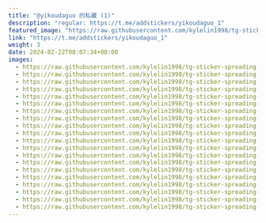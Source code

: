 ```yaml
---
title: "@yikoudaguo 的私藏 (1)"
description: "regular: https://t.me/addstickers/yikoudaguo_1"
featured_image: "https://raw.githubusercontent.com/kylelin1998/tg-sticker-spreading-worldwide-images/main/img/8d627658-9602-4870-9924-3954d1d92f9d.jpg"
link: "https://t.me/addstickers/yikoudaguo_1"
weight: 3
date: 2024-02-22T08:07:34+08:00
images:
  - https://raw.githubusercontent.com/kylelin1998/tg-sticker-spreading-worldwide-images/main/img/8d627658-9602-4870-9924-3954d1d92f9d.jpg
  - https://raw.githubusercontent.com/kylelin1998/tg-sticker-spreading-worldwide-images/main/img/5138f4e1-216d-4617-ab1c-3ce56bb7f18f.jpg
  - https://raw.githubusercontent.com/kylelin1998/tg-sticker-spreading-worldwide-images/main/img/2cb5ab1c-d9ab-4200-b3a1-31de1dbf27d9.jpg
  - https://raw.githubusercontent.com/kylelin1998/tg-sticker-spreading-worldwide-images/main/img/7e122aa2-2291-492f-a2da-01397bac2393.jpg
  - https://raw.githubusercontent.com/kylelin1998/tg-sticker-spreading-worldwide-images/main/img/3b728476-f59c-455e-977a-65de5fcf425e.jpg
  - https://raw.githubusercontent.com/kylelin1998/tg-sticker-spreading-worldwide-images/main/img/5ebc058d-f919-4536-b5c8-b7e89d57934a.jpg
  - https://raw.githubusercontent.com/kylelin1998/tg-sticker-spreading-worldwide-images/main/img/0e4adbfb-279e-470e-b407-f507ff119687.jpg
  - https://raw.githubusercontent.com/kylelin1998/tg-sticker-spreading-worldwide-images/main/img/e292ee2b-2a75-4f37-8edb-4667bf5d4b8e.jpg
  - https://raw.githubusercontent.com/kylelin1998/tg-sticker-spreading-worldwide-images/main/img/89d811ad-571d-424c-88fb-576907be1c67.jpg
  - https://raw.githubusercontent.com/kylelin1998/tg-sticker-spreading-worldwide-images/main/img/2c302a8f-bc76-45df-859b-d08cb9c07307.jpg
  - https://raw.githubusercontent.com/kylelin1998/tg-sticker-spreading-worldwide-images/main/img/14045bc3-5a9e-40e3-a766-75261de9f6be.jpg
  - https://raw.githubusercontent.com/kylelin1998/tg-sticker-spreading-worldwide-images/main/img/5fc35fa3-963a-4fc3-9e40-67bb75403042.jpg
  - https://raw.githubusercontent.com/kylelin1998/tg-sticker-spreading-worldwide-images/main/img/6cbaa88e-dbba-4491-a40e-9cee57c2a70b.jpg
  - https://raw.githubusercontent.com/kylelin1998/tg-sticker-spreading-worldwide-images/main/img/49c3f720-35bf-4954-9c6d-563b4ac2e349.jpg
  - https://raw.githubusercontent.com/kylelin1998/tg-sticker-spreading-worldwide-images/main/img/1c6f3171-d48f-4efd-bf70-6becdc2872f1.jpg
  - https://raw.githubusercontent.com/kylelin1998/tg-sticker-spreading-worldwide-images/main/img/01107bf4-0bcd-4a7a-b65d-690850eff123.jpg
  - https://raw.githubusercontent.com/kylelin1998/tg-sticker-spreading-worldwide-images/main/img/3220d00c-d3db-4ed7-b10f-ac0e64635e8e.jpg
  - https://raw.githubusercontent.com/kylelin1998/tg-sticker-spreading-worldwide-images/main/img/52657be0-5f4b-45c6-ad2c-ee0f63c08041.jpg
  - https://raw.githubusercontent.com/kylelin1998/tg-sticker-spreading-worldwide-images/main/img/5f93365d-b5e2-4c26-81b8-02cece022b5b.jpg
  - https://raw.githubusercontent.com/kylelin1998/tg-sticker-spreading-worldwide-images/main/img/480eb0f4-cb4d-434f-9f51-4728c8981b75.jpg
---
```

